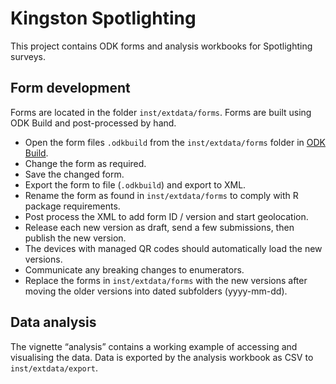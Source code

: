 
<!-- README.md is generated from README.Rmd. Please edit that file -->

# Kingston Spotlighting

<!-- badges: start -->
<!-- badges: end -->

This project contains ODK forms and analysis workbooks for Spotlighting
surveys.

## Form development

Forms are located in the folder `inst/extdata/forms`. Forms are built
using ODK Build and post-processed by hand.

-   Open the form files `.odkbuild` from the `inst/extdata/forms` folder
    in [ODK Build](https://build.getodk.org/).
-   Change the form as required.
-   Save the changed form.
-   Export the form to file (`.odkbuild`) and export to XML.
-   Rename the form as found in `inst/extdata/forms` to comply with R
    package requirements.
-   Post process the XML to add form ID / version and start geolocation.
-   Release each new version as draft, send a few submissions, then
    publish the new version.
-   The devices with managed QR codes should automatically load the new
    versions.
-   Communicate any breaking changes to enumerators.
-   Replace the forms in `inst/extdata/forms` with the new versions
    after moving the older versions into dated subfolders (yyyy-mm-dd).

## Data analysis

The vignette “analysis” contains a working example of accessing and
visualising the data. Data is exported by the analysis workbook as CSV
to `inst/extdata/export`.
